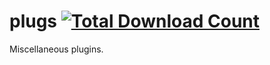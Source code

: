 # plugs [![Total Download Count](https://img.shields.io/github/downloads/fridgesrunning/plugs/total.svg)](https://github.com/fridgesrunning/[[plugs]]/releases)
Miscellaneous plugins.
